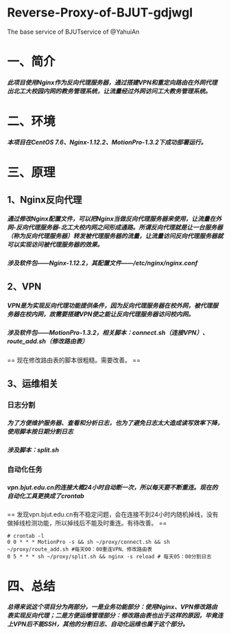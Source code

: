 # Reverse-Proxy-of-BJUT-gdjwgl
The base service of BJUTservice of @YahuiAn

# 一、简介
   
#####    此项目使用Nginx作为反向代理服务器，通过搭建VPN和重定向路由在外网代理出北工大校园内网的教务管理系统，让流量经过外网访问工大教务管理系统。

# 二、环境
#####    本项目在CentOS 7.6、Nginx-1.12.2、MotionPro-1.3.2下成功部署运行。

# 三、原理

## 1、Nginx反向代理
#####    通过修改Nginx配置文件，可以把Nginx当做反向代理服务器来使用，让流量在外网-反向代理服务器-北工大校内网之间形成通路。所谓反向代理就是让一台服务器（称为反向代理服务器）转发被代理服务器的流量，让流量访问反向代理服务器就可以实现访问被代理服务器的效果。
#####    涉及软件包——Nginx-1.12.2，其配置文件——/etc/nginx/nginx.conf
## 2、VPN
#####	   VPN是为实现反向代理功能提供条件，因为反向代理服务器在校外网，被代理服务器在校内网，故需要搭建VPN使之能让反向代理服务器访问校内网。
#####    涉及软件包——MotionPro-1.3.2，相关脚本：connect.sh（连接VPN）、route_add.sh（修改路由表）
==    现在修改路由表的脚本很粗糙。需要改善。 ==
## 3、运维相关
### 日志分割
#####    为了方便维护服务器、查看和分析日志，也为了避免日志太大造成读写效率下降，使用脚本按日期分割日志
#####    涉及脚本：split.sh
### 自动化任务
#####    vpn.bjut.edu.cn的连接大概24小时自动断一次，所以每天要不断重连。现在的自动化工具更换成了crontab
==    发现vpn.bjut.edu.cn有不稳定问题，会在连接不到24小时内随机掉线，没有做掉线检测功能，所以掉线后不能及时重连。有待改善。 ==
```
# crontab -l
0 0 * * * MotionPro -s && sh ~/proxy/connect.sh && sh ~/proxy/route_add.sh #每天00：00重连VPN、修改路由表
0 5 * * * sh ~/proxy/split.sh && nginx -s reload # 每天05：00分割日志
```

# 四、总结

#####    总得来说这个项目分为两部分，一是业务功能部分：使用Nginx、VPN修改路由表实现反向代理；二是方便运维管理部分：修改路由表也出于这样的原因，毕竟连上VPN后不能SSH，其他的分割日志、自动化运维也属于这个部分。
